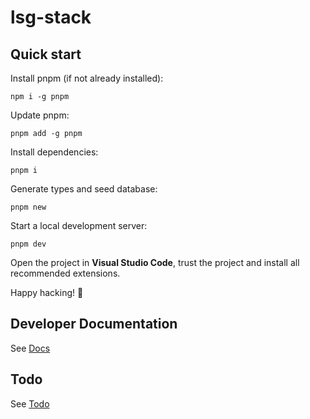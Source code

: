 # lsg-stack

## Quick start

Install pnpm (if not already installed):

```{sh}
npm i -g pnpm
```

Update pnpm:

```{sh}
pnpm add -g pnpm
```

Install dependencies:

```{sh}
pnpm i
```

Generate types and seed database:

```{sh}
pnpm new
```

Start a local development server:

```{sh}
pnpm dev
```

Open the project in **Visual Studio Code**, trust the project and install all recommended extensions.

Happy hacking! 🥳

## Developer Documentation

See [Docs](DOCS.md)

## Todo

See [Todo](TODO.md)
